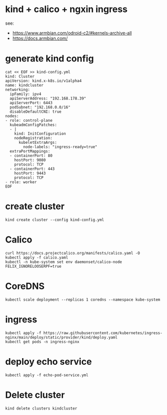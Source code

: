 # kind + calico + ngxin ingress
see:
* https://www.armbian.com/odroid-c2/#kernels-archive-all
* https://docs.armbian.com/

# generate kind config
```
cat << EOF >> kind-config.yml
kind: Cluster
apiVersion: kind.x-k8s.io/v1alpha4
name: kindcluster
networking:
  ipFamily: ipv4
  apiServerAddress: "192.168.178.39"
  apiServerPort: 6443
  podSubnet: "192.168.0.0/16"
  disableDefaultCNI: true
nodes:
- role: control-plane
  kubeadmConfigPatches:
  - |
    kind: InitConfiguration
    nodeRegistration:
      kubeletExtraArgs:
        node-labels: "ingress-ready=true"
  extraPortMappings:
  - containerPort: 80
    hostPort: 9080
    protocol: TCP
  - containerPort: 443
    hostPort: 9443
    protocol: TCP
- role: worker
EOF
```

# create cluster
```
kind create cluster --config kind-config.yml
```

# Calico
```
curl https://docs.projectcalico.org/manifests/calico.yaml -O
kubectl apply -f calico.yaml
kubectl -n kube-system set env daemonset/calico-node FELIX_IGNORELOOSERPF=true
```

# CoreDNS
```
kubectl scale deployment --replicas 1 coredns --namespace kube-system
```

# ingress
```
kubectl apply -f https://raw.githubusercontent.com/kubernetes/ingress-nginx/main/deploy/static/provider/kind/deploy.yaml
kubectl get pods -n ingress-nginx
```

# deploy echo service
```
kubectl apply -f echo-pod-service.yml
```

# Delete cluster
```
kind delete clusters kindcluster
```
